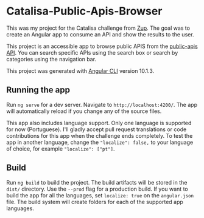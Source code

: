 # Catalisa-Public-Apis-Browser

This was my project for the Catalisa challenge from [Zup](https://zup.com.br). The goal was to create an Angular app to consume an API and show the results to the user.

This project is an accessible app to browse public APIS from the [public-apis
API](https://github.com/public-apis/public-apis). You can search specific APIs
using the search box or search by categories using the navigation bar.

This project was generated with [Angular CLI](https://github.com/angular/angular-cli) version 10.1.3.

## Running the app

Run `ng serve` for a dev server. Navigate to `http://localhost:4200/`. The app will automatically reload if you change any of the source files.

This app also includes language support. Only one language is supported for now
(Portuguese). I'll gladly accept pull request translations or code
contributions for this app when the challenge ends completely. To test the app in
another language, change the `"localize": false,` to your language of choice, for example
            `"localize": ["pt"]`.

## Build

Run `ng build` to build the project. The build artifacts will be stored in the `dist/` directory. Use the `--prod` flag for a production build.
If you want to build the app for all the languages, set `localize: true` on the
`angular.json` file. The build system will create folders for each of the
supported app languages.
